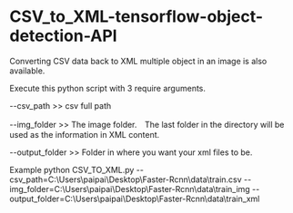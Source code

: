 # CSV_to_XML-tensorflow-object-detection-API
Converting CSV data back to XML multiple object in an image is also available. 

Execute this python script with 3 require arguments.

--csv_path >> csv full path 

--img_folder >> The image folder.　The last folder in the directory will be used as the information in XML content.

--output_folder >> Folder in where you want your xml files to be.

Example
python CSV_TO_XML.py --csv_path=C:\Users\paipai\Desktop\Faster-Rcnn\data\train.csv --img_folder=C:\Users\paipai\Desktop\Faster-Rcnn\data\train_img --output_folder=C:\Users\paipai\Desktop\Faster-Rcnn\data\train_xml
